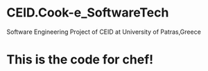 # CEID.Cook-e_SoftwareTech
Software Engineering Project of CEID at University of Patras,Greece

# This is the code for chef!
